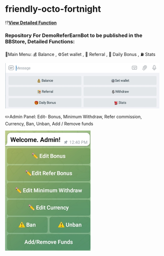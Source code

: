 # friendly-octo-fortnight 
⁉️<b>[View Detailed Function](https://github.com/Untoldhacker-Dev/friendly-octo-fortnight/tree/BB_Export_1634291956/command-functions)</b>
<h3> Repository For DemoReferEarnBot to be published in the BBStore, Detailed Functions: </h3>
<p>👥Main Menu: 💰 Balance , ⚙️Set wallet , 👫 Referral , 🎁 Daily Bonus , ⛽ Stats</p>


![Main Menu](https://github.com/Untoldhacker-Dev/pictoQue/blob/main/Screenshot_2021-10-16-07-47-03-370.jpeg)

<p> ✏️Admin Panel: Edit- Bonus, Minimum Withdraw, Refer commission, Currency,  Ban, Unban, Add / Remove funds </p>


![Admin Panel](https://github.com/Untoldhacker-Dev/pictoQue/blob/main/Screenshot_2021-10-16-07-56-53-706.jpeg)
